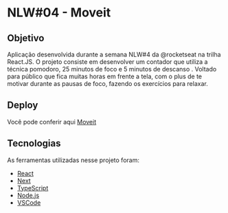
# NLW#04 - Moveit

## Objetivo
Aplicação desenvolvida durante a semana NLW#4 da @rocketseat na trilha React.JS. O projeto consiste em desenvolver um contador que utiliza a técnica pomodoro, 25 minutos de foco e 5 minutos de descanso . Voltado para público que fica muitas horas em frente a tela, com o plus de te motivar durante as pausas de foco, fazendo os exercícios para relaxar.

## Deploy
Você pode conferir aqui [Moveit](https://moveit-izadora.vercel.app/)


## Tecnologias
As ferramentas utilizadas nesse projeto foram:

 -  [React](https://pt-br.reactjs.org/)
-   [Next](https://nextjs.org/)
-   [TypeScript](https://www.typescriptlang.org/)
-  [Node.js](https://nodejs.org/en/)
-   [VSCode](https://code.visualstudio.com/)
